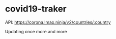 # covid19-traker

API: https://corona.lmao.ninja/v2/countries/:country

Updating once more and more
